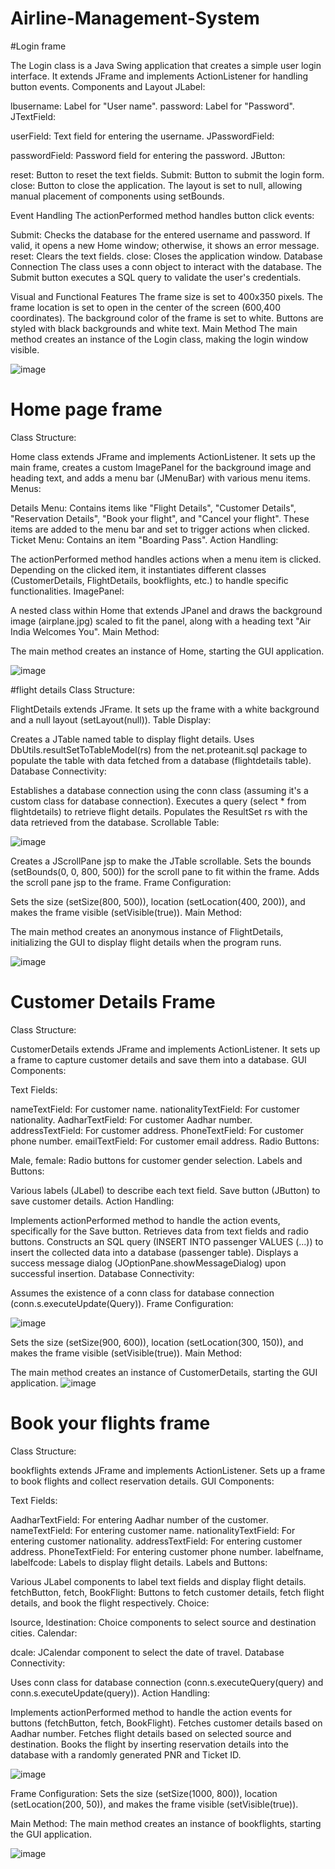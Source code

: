 # Airline-Management-System
   #Login frame

The Login class is a Java Swing application that creates a simple user login interface. It extends JFrame and implements ActionListener for handling button events.
Components and Layout
JLabel:

lbusername: Label for "User name".
password: Label for "Password".
JTextField:

userField: Text field for entering the username.
JPasswordField:

passwordField: Password field for entering the password.
JButton:

reset: Button to reset the text fields.
Submit: Button to submit the login form.
close: Button to close the application.
The layout is set to null, allowing manual placement of components using setBounds.

Event Handling
The actionPerformed method handles button click events:

Submit: Checks the database for the entered username and password. If valid, it opens a new Home window; otherwise, it shows an error message.
reset: Clears the text fields.
close: Closes the application window.
Database Connection
The class uses a conn object to interact with the database. The Submit button executes a SQL query to validate the user's credentials.

Visual and Functional Features
The frame size is set to 400x350 pixels.
The frame location is set to open in the center of the screen (600,400 coordinates).
The background color of the frame is set to white.
Buttons are styled with black backgrounds and white text.
Main Method
The main method creates an instance of the Login class, making the login window visible.

![image](https://github.com/Sonamkandari/Airline-Management-System/assets/145662567/3804a669-6834-4ad0-97f2-ab8cd7aee9e3)

# Home page frame
Class Structure:

Home class extends JFrame and implements ActionListener.
It sets up the main frame, creates a custom ImagePanel for the background image and heading text, and adds a menu bar (JMenuBar) with various menu items.
Menus:

Details Menu: Contains items like "Flight Details", "Customer Details", "Reservation Details", "Book your flight", and "Cancel your flight". These items are added to the menu bar and set to trigger actions when clicked.
Ticket Menu: Contains an item "Boarding Pass".
Action Handling:

The actionPerformed method handles actions when a menu item is clicked. Depending on the clicked item, it instantiates different classes (CustomerDetails, FlightDetails, bookflights, etc.) to handle specific functionalities.
ImagePanel:

A nested class within Home that extends JPanel and draws the background image (airplane.jpg) scaled to fit the panel, along with a heading text "Air India Welcomes You".
Main Method:

The main method creates an instance of Home, starting the GUI application.

![image](https://github.com/Sonamkandari/Airline-Management-System/assets/145662567/fee8fae0-223d-412e-aa0a-7ea000ea4057)


#flight details
Class Structure:

FlightDetails extends JFrame.
It sets up the frame with a white background and a null layout (setLayout(null)).
Table Display:

Creates a JTable named table to display flight details.
Uses DbUtils.resultSetToTableModel(rs) from the net.proteanit.sql package to populate the table with data fetched from a database (flightdetails table).
Database Connectivity:

Establishes a database connection using the conn class (assuming it's a custom class for database connection).
Executes a query (select * from flightdetails) to retrieve flight details.
Populates the ResultSet rs with the data retrieved from the database.
Scrollable Table:

![image](https://github.com/Sonamkandari/Airline-Management-System/assets/145662567/5d875e39-b241-4b0f-82c7-035bca0db015)


Creates a JScrollPane jsp to make the JTable scrollable.
Sets the bounds (setBounds(0, 0, 800, 500)) for the scroll pane to fit within the frame.
Adds the scroll pane jsp to the frame.
Frame Configuration:

Sets the size (setSize(800, 500)), location (setLocation(400, 200)), and makes the frame visible (setVisible(true)).
Main Method:

The main method creates an anonymous instance of FlightDetails, initializing the GUI to display flight details when the program runs.

![image](https://github.com/Sonamkandari/Airline-Management-System/assets/145662567/e272c608-2d86-4f4c-82e1-1500b275f08c)

# Customer Details Frame
Class Structure:

CustomerDetails extends JFrame and implements ActionListener.
It sets up a frame to capture customer details and save them into a database.
GUI Components:

Text Fields:

nameTextField: For customer name.
nationalityTextField: For customer nationality.
AadharTextField: For customer Aadhar number.
addressTextField: For customer address.
PhoneTextField: For customer phone number.
emailTextField: For customer email address.
Radio Buttons:

Male, female: Radio buttons for customer gender selection.
Labels and Buttons:

Various labels (JLabel) to describe each text field.
Save button (JButton) to save customer details.
Action Handling:

Implements actionPerformed method to handle the action events, specifically for the Save button.
Retrieves data from text fields and radio buttons.
Constructs an SQL query (INSERT INTO passenger VALUES (...)) to insert the collected data into a database (passenger table).
Displays a success message dialog (JOptionPane.showMessageDialog) upon successful insertion.
Database Connectivity:

Assumes the existence of a conn class for database connection (conn.s.executeUpdate(Query)).
Frame Configuration:

![image](https://github.com/Sonamkandari/Airline-Management-System/assets/145662567/5f7f2fea-c228-48cb-b866-149ea18eec51)


Sets the size (setSize(900, 600)), location (setLocation(300, 150)), and makes the frame visible (setVisible(true)).
Main Method:

The main method creates an instance of CustomerDetails, starting the GUI application.
![image](https://github.com/Sonamkandari/Airline-Management-System/assets/145662567/fb659c83-cbb6-4647-948a-53045369a34c)

# Book your flights frame
Class Structure:

bookflights extends JFrame and implements ActionListener.
Sets up a frame to book flights and collect reservation details.
GUI Components:

Text Fields:

AadharTextField: For entering Aadhar number of the customer.
nameTextField: For entering customer name.
nationalityTextField: For entering customer nationality.
addressTextField: For entering customer address.
PhoneTextField: For entering customer phone number.
labelfname, labelfcode: Labels to display flight details.
Labels and Buttons:

Various JLabel components to label text fields and display flight details.
fetchButton, fetch, BookFlight: Buttons to fetch customer details, fetch flight details, and book the flight respectively.
Choice:

lsource, ldestination: Choice components to select source and destination cities.
Calendar:

dcale: JCalendar component to select the date of travel.
Database Connectivity:

Uses conn class for database connection (conn.s.executeQuery(query) and conn.s.executeUpdate(query)).
Action Handling:

Implements actionPerformed method to handle the action events for buttons (fetchButton, fetch, BookFlight).
Fetches customer details based on Aadhar number.
Fetches flight details based on selected source and destination.
Books the flight by inserting reservation details into the database with a randomly generated PNR and Ticket ID.

![image](https://github.com/Sonamkandari/Airline-Management-System/assets/145662567/d1addeef-f6eb-4ffc-a347-12cf0b42dd5b)

Frame Configuration:
Sets the size (setSize(1000, 800)), location (setLocation(200, 50)), and makes the frame visible (setVisible(true)).

Main Method:
The main method creates an instance of bookflights, starting the GUI application.

![image](https://github.com/Sonamkandari/Airline-Management-System/assets/145662567/4e111d28-fa64-44b2-a046-540f66bc85c6)

